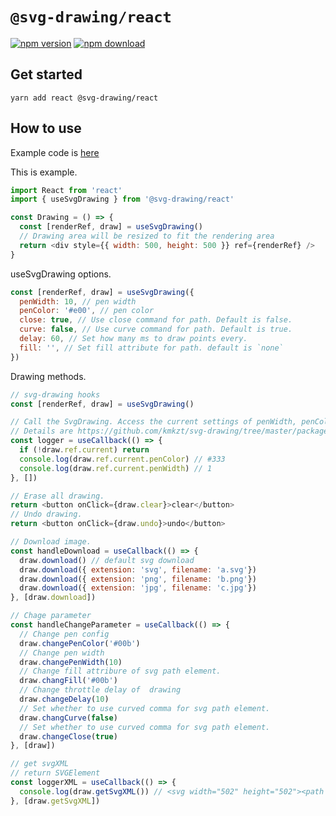 # `@svg-drawing/react`

[![npm version](https://img.shields.io/npm/v/@svg-drawing/react/latest.svg)](https://www.npmjs.com/package/@svg-drawing/react) [![npm download](https://img.shields.io/npm/dm/@svg-drawing/react.svg)](https://www.npmjs.com/package/@svg-drawing/react)

## Get started

```shell
yarn add react @svg-drawing/react
```

## How to use

Example code is [here](/examples/demo/pages/react.tsx)

This is example.

```javascript
import React from 'react'
import { useSvgDrawing } from '@svg-drawing/react'

const Drawing = () => {
  const [renderRef, draw] = useSvgDrawing()
  // Drawing area will be resized to fit the rendering area
  return <div style={{ width: 500, height: 500 }} ref={renderRef} />
}
```

useSvgDrawing options.

```javascript
const [renderRef, draw] = useSvgDrawing({
  penWidth: 10, // pen width
  penColor: '#e00', // pen color
  close: true, // Use close command for path. Default is false.
  curve: false, // Use curve command for path. Default is true.
  delay: 60, // Set how many ms to draw points every.
  fill: '', // Set fill attribute for path. default is `none`
})
```

Drawing methods.

```javascript
// svg-drawing hooks
const [renderRef, draw] = useSvgDrawing()

// Call the SvgDrawing. Access the current settings of penWidth, penColor etc
// Details are https://github.com/kmkzt/svg-drawing/tree/master/packages/core.
const logger = useCallback(() => {
  if (!draw.ref.current) return
  console.log(draw.ref.current.penColor) // #333
  console.log(draw.ref.current.penWidth) // 1
}, [])

// Erase all drawing.
return <button onClick={draw.clear}>clear</button>
// Undo drawing.
return <button onClick={draw.undo}>undo</button>

// Download image.
const handleDownload = useCallback(() => {
  draw.download() // default svg download
  draw.download({ extension: 'svg', filename: 'a.svg'})
  draw.download({ extension: 'png', filename: 'b.png'})
  draw.download({ extension: 'jpg', filename: 'c.jpg'})
}, [draw.download])

// Chage parameter
const handleChangeParameter = useCallback(() => {
  // Change pen config
  draw.changePenColor('#00b')
  // Change pen width
  draw.changePenWidth(10)
  // Change fill attribure of svg path element.
  draw.changFill('#00b')
  // Change throttle delay of  drawing
  draw.changeDelay(10)
  // Set whether to use curved comma for svg path element.
  draw.changCurve(false)
  // Set whether to use curved comma for svg path element.
  draw.changeClose(true)
}, [draw])

// get svgXML
// return SVGElement
const loggerXML = useCallback(() => {
  console.log(draw.getSvgXML()) // <svg width="502" height="502"><path stroke-width="3" stroke="#000" fill="none" stroke-linejoin="round" stroke-linecap="round" d="M 156.671875 284.7265625 C 156.671875 286.1465625 156.671875 287.89984375 156.671875 291.83984375 ...
}, [draw.getSvgXML])
```
